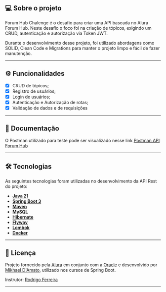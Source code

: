 ## 💻 Sobre o projeto

Forum Hub Chalenge é o desafio para criar uma API baseada no Alura Forum Hub. Neste desafio o foco foi na criação de tópicos, exigindo um CRUD, autenticação e autorização via Token JWT.

Durante o desenvolvimento desse projeto, foi utilizado abordagens como SOLID, Clean Code e Migrations para manter o projeto limpo e fácil de fazer manutenção.

---

## ⚙️ Funcionalidades

- [x] CRUD de tópicos;
- [x] Registro de usuários;
- [x] Login de usuários;
- [x] Autenticação e Autorização de rotas;
- [X] Validação de dados e de requisições  

---

## 📄 Documentação

O Postman utilizado para teste pode ser visualizado nesse link [Postman API Forum Hub](https://www.postman.com/damatomos/workspace/damatomos-workspace/collection/7772167-435764de-ff42-4906-ba37-bab059df85c6?action=share&source=copy-link&creator=7772167)

---

## 🛠 Tecnologias

As seguintes tecnologias foram utilizadas no desenvolvimento da API Rest do projeto:

- **[Java 21](https://www.oracle.com/java)**
- **[Spring Boot 3](https://spring.io/projects/spring-boot)**
- **[Maven](https://maven.apache.org)**
- **[MySQL](https://www.mysql.com)**
- **[Hibernate](https://hibernate.org)**
- **[Flyway](https://flywaydb.org)**
- **[Lombok](https://projectlombok.org)**
- **[Docker](https://www.docker.com/)**

---

## 📝 Licença

Projeto fornecido pela [Alura](https://www.alura.com.br) em conjunto com a [Oracle](https://www.oracle.com) e desenvolvido por [Mikhael D'Amato](https://github.com/damatomos), utilizado nos cursos de Spring Boot.

Instrutor: [Rodrigo Ferreira](https://cursos.alura.com.br/user/rodrigo-ferreira)

---
